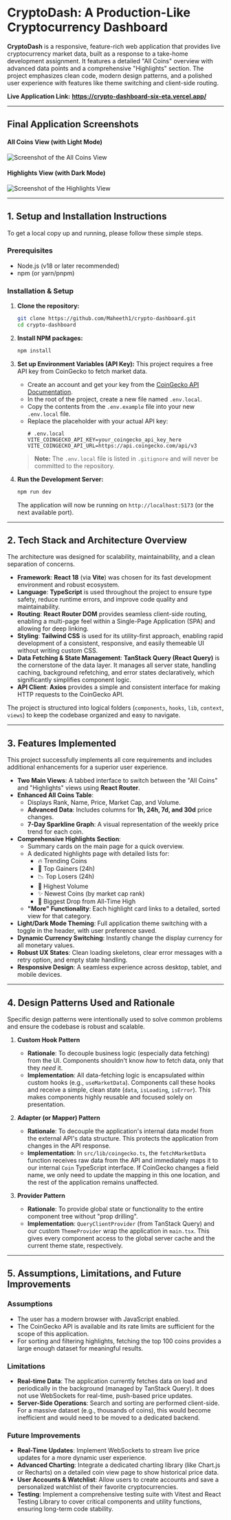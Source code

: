 # CryptoDash: A Production-Like Cryptocurrency Dashboard

**CryptoDash** is a responsive, feature-rich web application that provides live cryptocurrency market data, built as a response to a take-home development assignment. It features a detailed "All Coins" overview with advanced data points and a comprehensive "Highlights" section. The project emphasizes clean code, modern design patterns, and a polished user experience with features like theme switching and client-side routing.

**Live Application Link:** **https://crypto-dashboard-six-eta.vercel.app/**

---

## Final Application Screenshots

#### All Coins View (with Light Mode)
![Screenshot of the All Coins View](./src/assets/all-coins.png)

#### Highlights View (with Dark Mode)
![Screenshot of the Highlights View](./src/assets/highlights.png)

---

## 1. Setup and Installation Instructions

To get a local copy up and running, please follow these simple steps.

### Prerequisites

-   Node.js (v18 or later recommended)
-   npm (or yarn/pnpm)

### Installation & Setup

1.  **Clone the repository:**
    ```bash
    git clone https://github.com/Maheeth1/crypto-dashboard.git
    cd crypto-dashboard
    ```

2.  **Install NPM packages:**
    ```bash
    npm install
    ```

3.  **Set up Environment Variables (API Key):**
    This project requires a free API key from CoinGecko to fetch market data.
    -   Create an account and get your key from the [CoinGecko API Documentation](https://www.coingecko.com/en/api/documentation).
    -   In the root of the project, create a new file named `.env.local`.
    -   Copy the contents from the `.env.example` file into your new `.env.local` file.
    -   Replace the placeholder with your actual API key:
        ```env
        # .env.local
        VITE_COINGECKO_API_KEY=your_coingecko_api_key_here
        VITE_COINGECKO_API_URL=https://api.coingecko.com/api/v3
        ```
    > **Note:** The `.env.local` file is listed in `.gitignore` and will never be committed to the repository.

4.  **Run the Development Server:**
    ```bash
    npm run dev
    ```
    The application will now be running on `http://localhost:5173` (or the next available port).

---

## 2. Tech Stack and Architecture Overview

The architecture was designed for scalability, maintainability, and a clean separation of concerns.

-   **Framework**: **React 18** (via **Vite**) was chosen for its fast development environment and robust ecosystem.
-   **Language**: **TypeScript** is used throughout the project to ensure type safety, reduce runtime errors, and improve code quality and maintainability.
-   **Routing**: **React Router DOM** provides seamless client-side routing, enabling a multi-page feel within a Single-Page Application (SPA) and allowing for deep linking.
-   **Styling**: **Tailwind CSS** is used for its utility-first approach, enabling rapid development of a consistent, responsive, and easily themeable UI without writing custom CSS.
-   **Data Fetching & State Management**: **TanStack Query (React Query)** is the cornerstone of the data layer. It manages all server state, handling caching, background refetching, and error states declaratively, which significantly simplifies component logic.
-   **API Client**: **Axios** provides a simple and consistent interface for making HTTP requests to the CoinGecko API.

The project is structured into logical folders (`components`, `hooks`, `lib`, `context`, `views`) to keep the codebase organized and easy to navigate.

---

## 3. Features Implemented

This project successfully implements all core requirements and includes additional enhancements for a superior user experience.

-   **Two Main Views**: A tabbed interface to switch between the "All Coins" and "Highlights" views using **React Router**.
-   **Enhanced All Coins Table**:
    -   Displays Rank, Name, Price, Market Cap, and Volume.
    -   **Advanced Data**: Includes columns for **1h, 24h, 7d, and 30d** price changes.
    -   **7-Day Sparkline Graph**: A visual representation of the weekly price trend for each coin.
-   **Comprehensive Highlights Section**:
    -   Summary cards on the main page for a quick overview.
    -   A dedicated highlights page with detailed lists for:
        -   🔥 Trending Coins
        -   🚀 Top Gainers (24h)
        -   📉 Top Losers (24h)
        -   🥤 Highest Volume
        -   ✨ Newest Coins (by market cap rank)
        -   🎢 Biggest Drop from All-Time High
    -   **"More" Functionality**: Each highlight card links to a detailed, sorted view for that category.
-   **Light/Dark Mode Theming**: Full application theme switching with a toggle in the header, with user preference saved.
-   **Dynamic Currency Switching**: Instantly change the display currency for all monetary values.
-   **Robust UX States**: Clean loading skeletons, clear error messages with a retry option, and empty state handling.
-   **Responsive Design**: A seamless experience across desktop, tablet, and mobile devices.

---

## 4. Design Patterns Used and Rationale

Specific design patterns were intentionally used to solve common problems and ensure the codebase is robust and scalable.

1.  **Custom Hook Pattern**
    -   **Rationale**: To decouple business logic (especially data fetching) from the UI. Components shouldn't know *how* to fetch data, only that they *need* it.
    -   **Implementation**: All data-fetching logic is encapsulated within custom hooks (e.g., `useMarketData`). Components call these hooks and receive a simple, clean state (`data`, `isLoading`, `isError`). This makes components highly reusable and focused solely on presentation.

2.  **Adapter (or Mapper) Pattern**
    -   **Rationale**: To decouple the application's internal data model from the external API's data structure. This protects the application from changes in the API response.
    -   **Implementation**: In `src/lib/coingecko.ts`, the `fetchMarketData` function receives raw data from the API and immediately maps it to our internal `Coin` TypeScript interface. If CoinGecko changes a field name, we only need to update the mapping in this one location, and the rest of the application remains unaffected.

3.  **Provider Pattern**
    -   **Rationale**: To provide global state or functionality to the entire component tree without "prop drilling".
    -   **Implementation**: `QueryClientProvider` (from TanStack Query) and our custom `ThemeProvider` wrap the application in `main.tsx`. This gives every component access to the global server cache and the current theme state, respectively.

---

## 5. Assumptions, Limitations, and Future Improvements

### Assumptions
-   The user has a modern browser with JavaScript enabled.
-   The CoinGecko API is available and its rate limits are sufficient for the scope of this application.
-   For sorting and filtering highlights, fetching the top 100 coins provides a large enough dataset for meaningful results.

### Limitations
-   **Real-time Data**: The application currently fetches data on load and periodically in the background (managed by TanStack Query). It does not use WebSockets for real-time, push-based price updates.
-   **Server-Side Operations**: Search and sorting are performed client-side. For a massive dataset (e.g., thousands of coins), this would become inefficient and would need to be moved to a dedicated backend.

### Future Improvements
-   **Real-Time Updates**: Implement WebSockets to stream live price updates for a more dynamic user experience.
-   **Advanced Charting**: Integrate a dedicated charting library (like Chart.js or Recharts) on a detailed coin view page to show historical price data.
-   **User Accounts & Watchlist**: Allow users to create accounts and save a personalized watchlist of their favorite cryptocurrencies.
-   **Testing**: Implement a comprehensive testing suite with Vitest and React Testing Library to cover critical components and utility functions, ensuring long-term code stability.
